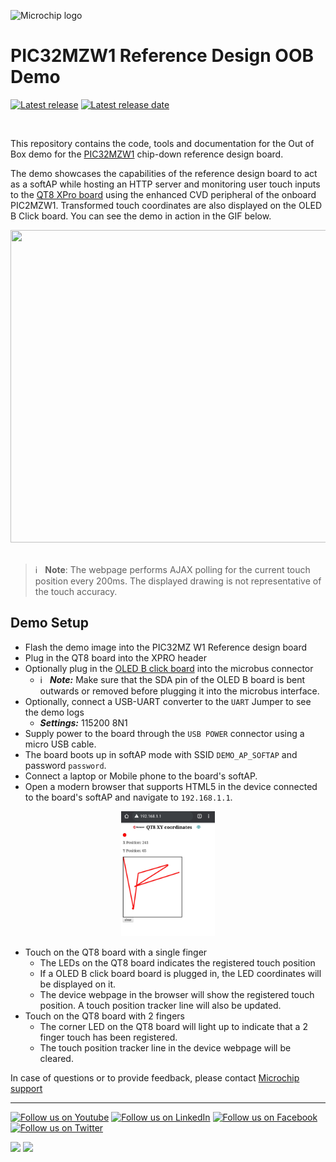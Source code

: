 ![Microchip logo](https://raw.githubusercontent.com/wiki/Microchip-MPLAB-Harmony/Microchip-MPLAB-Harmony.github.io/images/microchip_logo.png)

# PIC32MZW1 Reference Design OOB Demo

[![Latest release](https://img.shields.io/github/v/release/MicrochipTech/PIC32MZW1_refDesign_OOB?sort=semver&style=for-the-badge)](https://github.com/MicrochipTech/PIC32MZW1_refDesign_OOB/releases/latest)
[![Latest release date](https://img.shields.io/github/release-date/MicrochipTech/PIC32MZW1_refDesign_OOB?style=for-the-badge)](https://github.com/MicrochipTech/PIC32MZW1_refDesign_OOB/releases/latest)


</br>

This repository contains the code, tools and documentation for the Out of Box demo for the [PIC32MZW1](https://www.microchip.com/en-us/products/wireless-connectivity/embedded-wi-fi/pic32mz-w1-wi-fi-soc-and-module-family) chip-down reference design board.

The demo showcases the capabilities of the reference design board to act as a softAP while hosting an HTTP server and monitoring user touch inputs to the [QT8 XPro board](https://www.microchip.com/DevelopmentTools/ProductDetails/PartNO/AC164161) using the enhanced CVD peripheral of the onboard PIC2MZW1. Transformed touch coordinates are also displayed on the OLED B Click board. You can see the demo in action in the GIF below.

<div style="text-align:center"><img width="600" height="500" src="doc/resources/demoAnim.gif" /></div>

<br/>

> :information_source: &nbsp; **Note**: The webpage performs AJAX polling for the current touch position every 200ms. The displayed drawing is not representative of the touch accuracy.

## Demo Setup

- Flash the demo image into the PIC32MZ W1 Reference design board
- Plug in the QT8 board into the XPRO header
- Optionally plug in the [OLED B click board](https://www.mikroe.com/oled-b-click) into the microbus connector
    - :information_source: &nbsp; ***Note:*** Make sure that the SDA pin of the OLED B board is bent outwards or removed before plugging it into the microbus interface.
- Optionally, connect a USB-UART converter to the `UART` Jumper to see the demo logs
    - ***Settings:*** 115200 8N1
- Supply power to the board through the `USB POWER` connector using a micro USB cable.
- The board boots up in softAP mode with SSID `DEMO_AP_SOFTAP` and password `password`.
- Connect a laptop or Mobile phone to the board's softAP.
- Open a modern browser that supports HTML5 in the device connected to the board's softAP and navigate to `192.168.1.1`.

<div style="text-align:center"><img width="150" height="200" src="doc/resources/devicePage.jpg" /></div>

- Touch on the QT8 board with a single finger
    - The LEDs on the QT8 board indicates the registered touch position
    - If a OLED B click board board is plugged in, the LED coordinates will be displayed on it.
    - The device webpage in the browser will show the registered touch position. A  touch position tracker line will also be updated. 
- Touch on the QT8 board with 2 fingers
    - The corner LED on the QT8 board will light up to indicate that a 2 finger touch has been registered.
    - The touch position tracker line in the device webpage will be cleared.


In case of questions or to provide feedback, please contact [Microchip support](http://microchip.com/support)

____

[![Follow us on Youtube](https://img.shields.io/badge/Youtube-Follow%20us%20on%20Youtube-red.svg)](https://www.youtube.com/user/MicrochipTechnology)
[![Follow us on LinkedIn](https://img.shields.io/badge/LinkedIn-Follow%20us%20on%20LinkedIn-blue.svg)](https://www.linkedin.com/company/microchip-technology)
[![Follow us on Facebook](https://img.shields.io/badge/Facebook-Follow%20us%20on%20Facebook-blue.svg)](https://www.facebook.com/microchiptechnology/)
[![Follow us on Twitter](https://img.shields.io/twitter/follow/MicrochipTech.svg?style=social)](https://twitter.com/MicrochipTech)

[![](https://img.shields.io/github/stars/MicrochipTech/PIC32MZW1_refDesign_OOB.svg?style=social)]()
[![](https://img.shields.io/github/watchers/MicrochipTech/PIC32MZW1_refDesign_OOB.svg?style=social)]()
